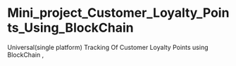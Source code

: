 # Mini_project_Customer_Loyalty_Points_Using_BlockChain
Universal(single platform) Tracking Of Customer Loyalty Points using BlockChain ,
